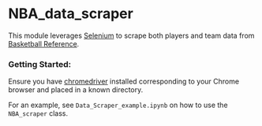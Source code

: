 # NBA_data_scraper
This module leverages [Selenium](https://www.selenium.dev/) to scrape both players and team data
from [Basketball Reference](https://www.basketball-reference.com/).

### Getting Started:

Ensure you have [chromedriver](https://sites.google.com/a/chromium.org/chromedriver/downloads) installed corresponding
to your Chrome browser and placed in a known directory.

For an example, see `Data_Scraper_example.ipynb` on how to use the `NBA_scraper` class. 
